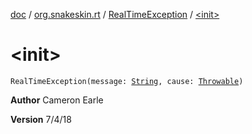 [doc](../../index.md) / [org.snakeskin.rt](../index.md) / [RealTimeException](index.md) / [&lt;init&gt;](./-init-.md)

# &lt;init&gt;

`RealTimeException(message: `[`String`](https://kotlinlang.org/api/latest/jvm/stdlib/kotlin/-string/index.html)`, cause: `[`Throwable`](https://kotlinlang.org/api/latest/jvm/stdlib/kotlin/-throwable/index.html)`)`

**Author**
Cameron Earle

**Version**
7/4/18

